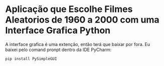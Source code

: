 # Aplicação que Escolhe Filmes Aleatorios de 1960 a 2000 com uma Interface Grafica Python

A interface grafica é uma extenção, então terá que baixar por fora.
Eu baixei pelo comand pronpt dentro da IDE PyCharm:

    pip install PySimpleGUI
